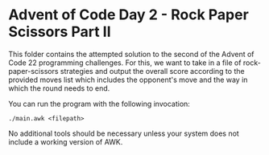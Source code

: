 # Advent of Code Day 2 - Rock Paper Scissors Part II

This folder contains the attempted solution to the second of the Advent of 
Code 22 programming challenges. For this, we want to take in a file of 
rock-paper-scissors strategies and output the overall score according to the
provided moves list which includes the opponent's move and the way in which 
the round needs to end.

You can run the program with the following invocation:

	./main.awk <filepath>

No additional tools should be necessary unless your system does not include a 
working version of AWK.
